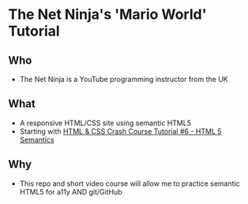 # The Net Ninja's 'Mario World' Tutorial

## Who

- The Net Ninja is a YouTube programming instructor from the UK

## What

- A responsive HTML/CSS site using semantic HTML5
- Starting with [HTML & CSS Crash Course Tutorial #6 - HTML 5 Semantics](https://www.youtube.com/watch?v=kGW8Al_cga4&list=PL4cUxeGkcC9ivBf_eKCPIAYXWzLlPAm6G&index=6)

## Why

- This repo and short video course will allow me to practice semantic HTML5 for a11y AND git/GitHub
